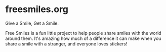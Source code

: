 # freesmiles.org
Give a Smile, Get a Smile.

Free Smiles is a fun little project to help people share smiles with the world around them. It's amazing how much of a difference it can make when you share a smile with a stranger, and everyone loves stickers!

